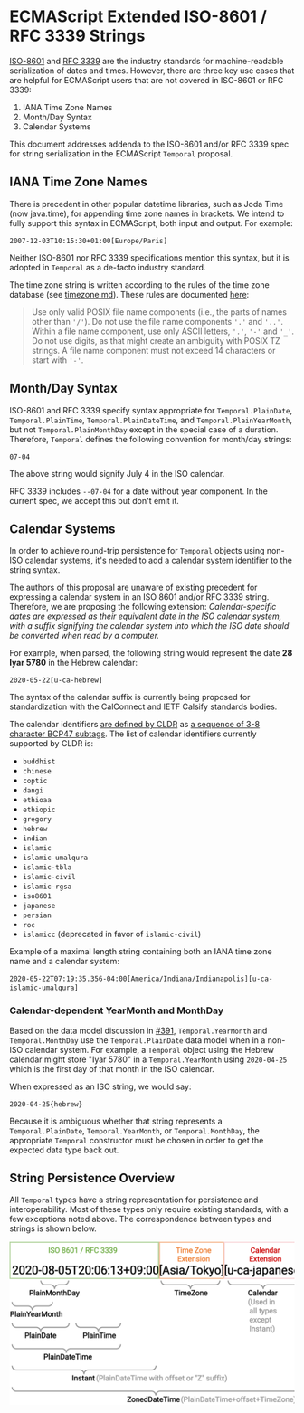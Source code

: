 # ECMAScript Extended ISO-8601 / RFC 3339 Strings

[ISO-8601](https://en.wikipedia.org/wiki/ISO_8601) and [RFC 3339](https://tools.ietf.org/html/rfc3339) are the industry standards for machine-readable serialization of dates and times.
However, there are three key use cases that are helpful for ECMAScript users that are not covered in ISO-8601 or RFC 3339:

1. IANA Time Zone Names
2. Month/Day Syntax
3. Calendar Systems

This document addresses addenda to the ISO-8601 and/or RFC 3339 spec for string serialization in the ECMAScript `Temporal` proposal.

## IANA Time Zone Names

There is precedent in other popular datetime libraries, such as Joda Time (now java.time), for appending time zone names in brackets.
We intend to fully support this syntax in ECMAScript, both input and output.
For example:

```
2007-12-03T10:15:30+01:00[Europe/Paris]
```

Neither ISO-8601 nor RFC 3339 specifications mention this syntax, but it is adopted in `Temporal` as a de-facto industry standard.

The time zone string is written according to the rules of the time zone database (see [timezone.md](timezone.md)).
These rules are documented [here](https://htmlpreview.github.io/?https://github.com/eggert/tz/blob/master/theory.html):

> Use only valid POSIX file name components (i.e., the parts of names other than `'/'`).
> Do not use the file name components `'.'` and `'..'`.
> Within a file name component, use only ASCII letters, `'.'`, `'-'` and `'_'`.
> Do not use digits, as that might create an ambiguity with POSIX TZ strings.
> A file name component must not exceed 14 characters or start with `'-'`.

## Month/Day Syntax

ISO-8601 and RFC 3339 specify syntax appropriate for `Temporal.PlainDate`, `Temporal.PlainTime`, `Temporal.PlainDateTime`, and `Temporal.PlainYearMonth`, but not `Temporal.PlainMonthDay` except in the special case of a duration.
Therefore, `Temporal` defines the following convention for month/day strings:

```
07-04
```

The above string would signify July 4 in the ISO calendar.

RFC 3339 includes `--07-04` for a date without year component.
In the current spec, we accept this but don't emit it.

## Calendar Systems

In order to achieve round-trip persistence for `Temporal` objects using non-ISO calendar systems, it's needed to add a calendar system identifier to the string syntax.

The authors of this proposal are unaware of existing precedent for expressing a calendar system in an ISO 8601 and/or RFC 3339 string.
Therefore, we are proposing the following extension:
_Calendar-specific dates are expressed as their equivalent date in the ISO calendar system, with a suffix signifying the calendar system into which the ISO date should be converted when read by a computer._

For example, when parsed, the following string would represent the date **28 Iyar 5780** in the Hebrew calendar:

```
2020-05-22[u-ca-hebrew]
```

The syntax of the calendar suffix is currently being proposed for standardization with the CalConnect and IETF Calsify standards bodies.

The calendar identifiers [are defined by CLDR](http://unicode.org/reports/tr35/#UnicodeCalendarIdentifier) as [a sequence of 3-8 character BCP47 subtags](http://unicode.org/reports/tr35/#unicode_locale_extensions).
The list of calendar identifiers currently supported by CLDR is:

- `buddhist`
- `chinese`
- `coptic`
- `dangi`
- `ethioaa`
- `ethiopic`
- `gregory`
- `hebrew`
- `indian`
- `islamic`
- `islamic-umalqura`
- `islamic-tbla`
- `islamic-civil`
- `islamic-rgsa`
- `iso8601`
- `japanese`
- `persian`
- `roc`
- `islamicc` (deprecated in favor of `islamic-civil`)

Example of a maximal length string containing both an IANA time zone name and a calendar system:

```
2020-05-22T07:19:35.356-04:00[America/Indiana/Indianapolis][u-ca-islamic-umalqura]
```

### Calendar-dependent YearMonth and MonthDay

Based on the data model discussion in [#391](https://github.com/tc39/proposal-temporal/issues/391), `Temporal.YearMonth` and `Temporal.MonthDay` use the `Temporal.PlainDate` data model when in a non-ISO calendar system.
For example, a `Temporal` object using the Hebrew calendar might store "Iyar 5780" in a `Temporal.YearMonth` using `2020-04-25` which is the first day of that month in the ISO calendar.

When expressed as an ISO string, we would say:

```
2020-04-25{hebrew}
```

Because it is ambiguous whether that string represents a `Temporal.PlainDate`, `Temporal.YearMonth`, or `Temporal.MonthDay`, the appropriate `Temporal` constructor must be chosen in order to get the expected data type back out.

## String Persistence Overview

All `Temporal` types have a string representation for persistence and interoperability.
Most of these types only require existing standards, with a few exceptions noted above.
The correspondence between types and strings is shown below.

<img src="persistence-model.svg">
